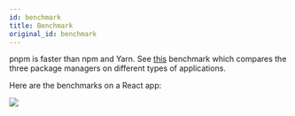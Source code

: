 ```yaml
---
id: benchmark
title: Benchmark
original_id: benchmark
---
```


pnpm is faster than npm and Yarn. See [this](https://github.com/pnpm/benchmarks-of-javascript-package-managers)
benchmark which compares the three package managers on different types of applications.

Here are the benchmarks on a React app:

![](https://cdn.rawgit.com/pnpm/node-package-manager-benchmark/7f0c3e40/results/imgs/react-app.svg)
